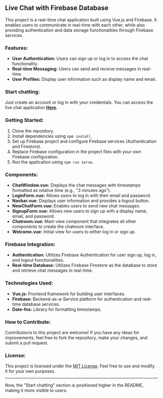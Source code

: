 ## Live Chat with Firebase Database

This project is a real-time chat application built using Vue.js and Firebase. It enables users to communicate in real-time with each other, while also providing authentication and data storage functionalities through Firebase services.

### Features:

- **User Authentication:** Users can sign up or log in to access the chat functionality.
- **Real-time Messaging:** Users can send and receive messages in real-time.
- **User Profiles:** Display user information such as display name and email.

### Start chatting:

Just create an account or log in with your credentials.
You can access the live chat application
**[Here](https://live-chat-297b8.web.app/).**

### Getting Started:

1. Clone the repository.
2. Install dependencies using `npm install`.
3. Set up Firebase project and configure Firebase services (Authentication and Firestore).
4. Replace Firebase configuration in the project files with your own Firebase configuration.
5. Run the application using `npm run serve`.

### Components:

- **ChatWindow.vue:** Displays the chat messages with timestamps formatted as relative time (e.g., "3 minutes ago").
- **LoginForm.vue:** Allows users to log in with their email and password.
- **Navbar.vue:** Displays user information and provides a logout button.
- **NewChatForm.vue:** Enables users to send new chat messages.
- **SignupForm.vue:** Allows new users to sign up with a display name, email, and password.
- **Chatroom.vue:** Main view component that integrates all other components to create the chatroom interface.
- **Welcome.vue:** Initial view for users to either log in or sign up.

### Firebase Integration:

- **Authentication:** Utilizes Firebase Authentication for user sign up, log in, and logout functionalities.
- **Real-time Database:** Utilizes Firebase Firestore as the database to store and retrieve chat messages in real-time.

### Technologies Used:

- **Vue.js:** Frontend framework for building user interfaces.
- **Firebase:** Backend-as-a-Service platform for authentication and real-time database services.
- **Date-fns:** Library for formatting timestamps.

### How to Contribute:

Contributions to this project are welcome! If you have any ideas for improvements, feel free to fork the repository, make your changes, and submit a pull request.

### License:

This project is licensed under the [MIT License](LICENSE). Feel free to use and modify it for your own purposes.

---

Now, the "Start chatting" section is positioned higher in the README, making it more visible to users.
